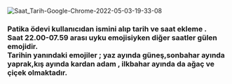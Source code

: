 

![Saat_Tarih-Google-Chrome-2022-05-03-19-33-08](https://user-images.githubusercontent.com/83772404/166498657-595620e4-4d89-44ed-95a6-022989606c18.gif)

### Patika ödevi kullanıcıdan ismini alıp tarih ve saat ekleme . <br>Saat 22.00-07.59 arası uyku emojisiyken diğer saatler gülen emojidir. <br> Tarihin yanındaki emojiler ; yaz ayında güneş,sonbahar ayında yaprak,kış ayında kardan adam , ilkbahar ayında da ağaç ve çiçek  olmaktadır.
